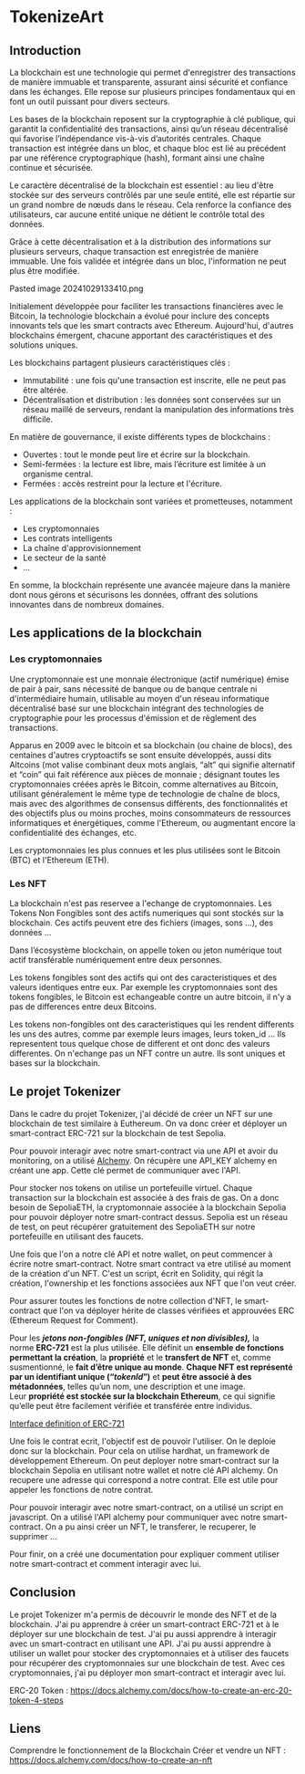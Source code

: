 # TokenizeArt

## Introduction

La blockchain est une technologie qui permet d'enregistrer des transactions de manière immuable et transparente, assurant ainsi sécurité et confiance dans les échanges. Elle repose sur plusieurs principes fondamentaux qui en font un outil puissant pour divers secteurs.

Les bases de la blockchain reposent sur la cryptographie à clé publique, qui garantit la confidentialité des transactions, ainsi qu’un réseau décentralisé qui favorise l’indépendance vis-à-vis d’autorités centrales. Chaque transaction est intégrée dans un bloc, et chaque bloc est lié au précédent par une référence cryptographique (hash), formant ainsi une chaîne continue et sécurisée.

Le caractère décentralisé de la blockchain est essentiel : au lieu d'être stockée sur des serveurs contrôlés par une seule entité, elle est répartie sur un grand nombre de nœuds dans le réseau. Cela renforce la confiance des utilisateurs, car aucune entité unique ne détient le contrôle total des données.

Grâce à cette décentralisation et à la distribution des informations sur plusieurs serveurs, chaque transaction est enregistrée de manière immuable. Une fois validée et intégrée dans un bloc, l'information ne peut plus être modifiée.

Pasted image 20241029133410.png

Initialement développée pour faciliter les transactions financières avec le Bitcoin, la technologie blockchain a évolué pour inclure des concepts innovants tels que les smart contracts avec Ethereum. Aujourd'hui, d'autres blockchains émergent, chacune apportant des caractéristiques et des solutions uniques.

Les blockchains partagent plusieurs caractéristiques clés :
- Immutabilité : une fois qu'une transaction est inscrite, elle ne peut pas être altérée.
- Décentralisation et distribution : les données sont conservées sur un réseau maillé de serveurs, rendant la manipulation des informations très difficile.

En matière de gouvernance, il existe différents types de blockchains :
- Ouvertes : tout le monde peut lire et écrire sur la blockchain.
- Semi-fermées : la lecture est libre, mais l’écriture est limitée à un organisme central.
- Fermées : accès restreint pour la lecture et l'écriture.

Les applications de la blockchain sont variées et prometteuses, notamment :
- Les cryptomonnaies
- Les contrats intelligents
- La chaîne d'approvisionnement
- Le secteur de la santé
- ...

En somme, la blockchain représente une avancée majeure dans la manière dont nous gérons et sécurisons les données, offrant des solutions innovantes dans de nombreux domaines.

## Les applications de la blockchain

### Les cryptomonnaies

Une cryptomonnaie est une monnaie électronique (actif numérique) émise de pair à pair, sans nécessité de banque ou de banque centrale ni d'intermédiaire humain, utilisable au moyen d'un réseau informatique décentralisé basé sur une blockchain intégrant des technologies de cryptographie pour les processus d'émission et de règlement des transactions.

Apparus en 2009 avec le bitcoin et sa blockchain (ou chaine de blocs), des centaines d'autres cryptoactifs se sont ensuite développés, aussi dits Altcoins (mot valise combinant deux mots anglais, “alt” qui signifie alternatif et “coin” qui fait référence aux pièces de monnaie ; désignant toutes les cryptomonnaies créées après le Bitcoin, comme alternatives au Bitcoin, utilisant généralement le même type de technologie de chaîne de blocs, mais avec des algorithmes de consensus différents, des fonctionnalités et des objectifs plus ou moins proches, moins consommateurs de ressources informatiques et énergétiques, comme l'Ethereum, ou augmentant encore la confidentialité des échanges, etc.

Les cryptomonnaies les plus connues et les plus utilisées sont le Bitcoin (BTC) et l'Ethereum (ETH).

### Les NFT

La blockchain n'est pas reservee a l'echange de cryptomonnaies. Les Tokens Non Fongibles sont des actifs numeriques qui sont stockés sur la blockchain. Ces actifs peuvent etre des fichiers (images, sons ...), des données ...

Dans l’écosystème blockchain, on appelle token ou jeton numérique tout actif transférable numériquement entre deux personnes.

Les tokens fongibles sont des actifs qui ont des caracteristiques et des valeurs identiques entre eux. Par exemple les cryptomonnaies sont des tokens fongibles, le Bitcoin est echangeable contre un autre bitcoin, il n'y a pas de differences entre deux Bitcoins.

Les tokens non-fongibles ont des caracteristiques qui les rendent differents les uns des autres, comme par exemple leurs images, leurs token_id ... Ils representent tous quelque chose de different et ont donc des valeurs differentes. On n'echange pas un NFT contre un autre. Ils sont uniques et bases sur la blockchain.


## Le projet Tokenizer

Dans le cadre du projet Tokenizer, j'ai décidé de créer un NFT sur une blockchain de test similaire à Euthereum. On va donc créer et déployer un smart-contract ERC-721 sur la blockchain de test Sepolia.

Pour pouvoir interagir avec notre smart-contract via une API et avoir du monitoring, on a utilisé [Alchemy](https://alchemy.com). On récupère une API_KEY alchemy en créant une app. Cette clé permet de communiquer avec l'API.

Pour stocker nos tokens on utilise un portefeuille virtuel. Chaque transaction sur la blockchain est associée à des frais de gas. On a donc besoin de SepoliaETH, la cryptomonnaie associée à la blockchain Sepolia pour pouvoir déployer notre smart-contract dessus. Sepolia est un réseau de test, on peut récupérer gratuitement des SepoliaETH sur notre portefeuille en utilisant des faucets.

Une fois que l'on a notre clé API et notre wallet, on peut commencer à écrire notre smart-contract. Notre smart contract va etre utilisé au moment de la création d'un NFT. C'est un script, écrit en Solidity, qui régit la création, l'ownership et les fonctions associées aux NFT que l'on veut créer.

Pour assurer toutes les fonctions de notre collection d'NFT, le smart-contract que l'on va déployer hérite de classes vérifiées et approuvées ERC (Ethereum Request for Comment).

Pour les _**jetons non-fongibles (NFT, uniques et non divisibles),**_ la norme **ERC-721** est la plus utilisée. Elle définit un **ensemble de fonctions permettant la création**, la **propriété** et le **transfert de NFT** et, comme susmentionné, le **fait d’être unique au monde**. **Chaque NFT est représenté par un identifiant unique (“_tokenId_”)** et **peut être associé à des métadonnées**, telles qu’un nom, une description et une image. Leur **propriété est stockée sur la blockchain Ethereum**, ce qui signifie qu’elle peut être facilement vérifiée et transférée entre individus.

[Interface definition of ERC-721](https://eips.ethereum.org/EIPS/eip-721)

Une fois le contrat ecrit, l'objectif est de pouvoir l'utiliser. On le deploie donc sur la blockchain. Pour cela on utilise hardhat, un framework de développement Ethereum. On peut deployer notre smart-contract sur la blockchain Sepolia en utilisant notre wallet et notre clé API alchemy. On recupere une adresse qui correspond a notre contrat. Elle est utile pour appeler les fonctions de notre contrat.

Pour pouvoir interagir avec notre smart-contract, on a utilisé un script en javascript. On a utilisé l'API alchemy pour communiquer avec notre smart-contract. On a pu ainsi créer un NFT, le transferer, le recuperer, le supprimer ...

Pour finir, on a créé une documentation pour expliquer comment utiliser notre smart-contract et comment interagir avec lui.

## Conclusion

Le projet Tokenizer m'a permis de découvrir le monde des NFT et de la blockchain. J'ai pu apprendre à créer un smart-contract ERC-721 et à le déployer sur une blockchain de test. J'ai pu aussi apprendre à interagir avec un smart-contract en utilisant une API. J'ai pu aussi apprendre à utiliser un wallet pour stocker des cryptomonnaies et à utiliser des faucets pour récupérer des cryptomonnaies sur une blockchain de test. Avec ces cryptomonnaies, j'ai pu déployer mon smart-contract et interagir avec lui.




ERC-20 Token : https://docs.alchemy.com/docs/how-to-create-an-erc-20-token-4-steps


















## Liens
Comprendre le fonctionnement de la Blockchain
Créer et vendre un NFT : https://docs.alchemy.com/docs/how-to-create-an-nft
